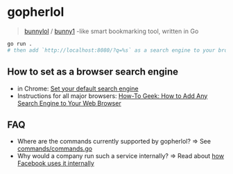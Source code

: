 # gopherlol
> [bunnylol](https://www.quora.com/What-is-Facebooks-bunnylol) / [bunny1](http://www.bunny1.org) -like smart bookmarking tool, written in Go

```bash
go run . 
# then add `http://localhost:8080/?q=%s` as a search engine to your browser 
```

## How to set as a browser search engine
- in Chrome: [Set your default search engine](https://support.google.com/chrome/answer/95426)
- Instructions for all major browsers: [How-To Geek: How to Add Any Search Engine to Your Web Browser](https://www.howtogeek.com/114176/how-to-easily-create-search-plugins-add-any-search-engine-to-your-browser/)

## FAQ
- Where are the commands currently supported by gopherlol? => See [commands/commands.go](commands/commands.go)
- Why would a company run such a service internally? => Read about [how Facebook uses it internally](http://www.ccheever.com/blog/?p=74)
